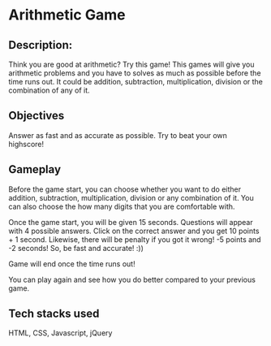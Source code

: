 # Arithmetic Game

## Description:
Think you are good at arithmetic? Try this game! This games will give you arithmetic problems and you have to solves as much as possible before the time runs out. It could be addition, subtraction, multiplication, division or the combination of any of it. 

## Objectives
Answer as fast and as accurate as possible. Try to beat your own highscore! 

## Gameplay
Before the game start, you can choose whether you want to do either addition, subtraction, multiplication, division or any combination of it. You can also choose the how many digits that you are comfortable with. 

Once the game start, you will be given 15 seconds. 
Questions will appear with 4 possible answers. Click on the correct answer and you get 10 points + 1 second. Likewise, there will be penalty if you got it wrong! -5 points and -2 seconds! So, be fast and accurate! :))

Game will end once the time runs out! 

You can play again and see how you do better compared to your previous game. 

## Tech stacks used
HTML, CSS, Javascript, jQuery

